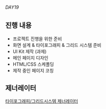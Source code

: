 ###### DAY19

## 진행 내용

- 프로젝트 진행을 위한 준비
- 화면 설계 & 타이포그래피 & 그리드 시스템 준비
- UI Kit 제작 (과제)
- 메인 페이지 디자인
- HTML/CSS 스케폴딩
- 제작 중인 페이지 코칭

## 제너레이터

[타이포그래피/그리드시스템 제너레이터](https://www.sassmeister.com/gist/67672ba2a9caf1b947800d2be563c60c)